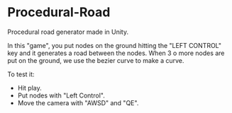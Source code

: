 # Procedural-Road
Procedural road generator made in Unity.

In this "game", you put nodes on the ground hitting the "LEFT CONTROL" key and it generates a road between the nodes. When 3 o more nodes are put on the ground, we use the bezier curve to make a curve.

To test it:

- Hit play.
- Put nodes with "Left Control".
- Move the camera with "AWSD" and "QE".